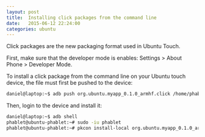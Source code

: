 ```yaml
---
layout: post
title:  Installing click packages from the command line
date:   2015-06-12 22:24:00
categories: ubuntu
---
```


Click packages are the new packaging format used in Ubuntu Touch.

First, make sure that the developer mode is enables: Settings > About Phone > Developer Mode.

To install a click package from the command line on your Ubuntu touch device, the file
must first be pushed to the device:

```bash
daniel@laptop:~$ adb push org.ubuntu.myapp_0.1.0_armhf.click /home/phablet/Downloads/
```


Then, login to the device and install it: 

```bash
daniel@laptop:~$ adb shell
phablet@ubuntu-phablet:~# sudo -iu phablet
phablet@ubuntu-phablet:~# pkcon install-local org.ubuntu.myapp_0.1.0_armhf.click 
```
